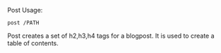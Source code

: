 Post
Usage:
```
post /PATH
```
Post creates a set of h2,h3,h4 tags for a blogpost. It is used to create a table of contents.